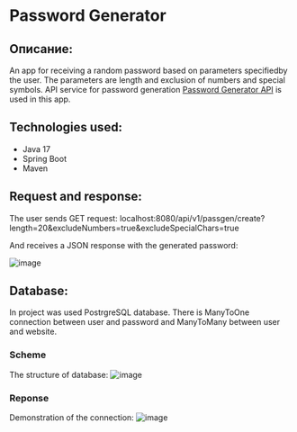 # Password Generator
## Описание:
An app for receiving a random password based on parameters specifiedby the user. The parameters are length and exclusion of numbers and special symbols. API service for password generation [Password Generator API](https://api-ninjas.com/api/passwordgenerator) is used in this app.
## Technologies used:
* Java 17
* Spring Boot
* Maven
## Request and response:
The user sends GET request: 
localhost:8080/api/v1/passgen/create?length=20&excludeNumbers=true&excludeSpecialChars=true

And receives a JSON response with the generated password:

![image](https://github.com/BaTyANl/PasswordGeneration/assets/159899923/fa38b2c1-49ab-4ada-a009-3d9105bae153)
## Database:
In project was used PostrgreSQL database. There is ManyToOne connection between user and password and ManyToMany between user and website. 
### Scheme
The structure of database:
![image](https://github.com/BaTyANl/PasswordGeneration/assets/159899923/d4d1d5fa-53df-4876-862d-8ed05ba8d70c)
### Reponse
Demonstration of the connection:
![image](https://github.com/BaTyANl/PasswordGeneration/assets/159899923/ad8e4b91-a9b6-4d7e-909f-6b68d1dd55fa)


